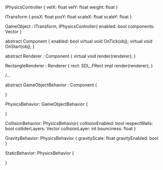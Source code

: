 IPhysicsController {
    velX: float
    velY: float
    weight: float
}

ITransform {
    posX: float
    posY: float
    scaleX: float
    scaleY: float
}

GameObject : ITransform, IPhysicsController{
    enabled: bool
    components: Vector<Component>
}

abstract Component {
    enabled: bool
    virtual void OnTick(obj);
    virtual void OnStart(obj);
}


abstract Renderer : Component {
    virtual void render(renderer);
}


RectangleRenderer : Renderer {
    rect: SDL_FRect
    impl render(renderer);
}

/...



abstract GameObjectBehavior : Component {

}

PhysicsBehavior: GameObjectBehavior {

}

CollisionBehavior: PhysicsBehavior{
    collisionEnabled: bool
    respectWalls: bool
    colliderLayers: Vector<int>
    collisionLayer: int
    bounciness: float
}

GravityBehavior: PhysicsBehavior {
    gravityScale: float
    gravityEnabled: bool
}

StaticBehavior: PhysicsBehavior {

}
